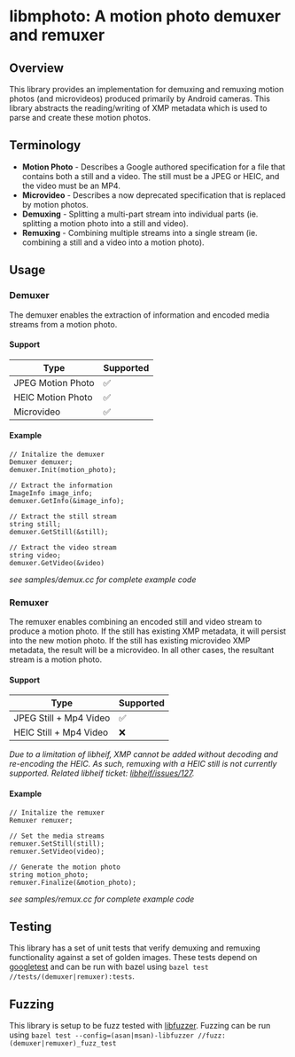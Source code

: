 # libmphoto: A motion photo demuxer and remuxer
## Overview

This library provides an implementation for demuxing and remuxing motion photos (and microvideos) produced primarily by Android cameras. This library abstracts the reading/writing of XMP metadata which is used to parse and create these motion photos. 

## Terminology

- **Motion Photo** - Describes a Google authored specification for a file that contains both a still and a video. The still must be a JPEG or HEIC, and the video must be an MP4.
- **Microvideo**  - Describes a now deprecated specification that is replaced by motion photos.
- **Demuxing** - Splitting a multi-part stream into individual parts (ie. splitting a motion photo into a still and video).
- **Remuxing** - Combining multiple streams into a single stream (ie. combining a still and a video into a motion photo).

## Usage

### Demuxer

The demuxer enables the extraction of information and encoded media streams from a motion photo.

#### Support
| Type               | Supported |
|--------------------|-----------|
| JPEG Motion Photo | ✅         |
| HEIC Motion Photo | ✅         |
| Microvideo        | ✅         |

#### Example
```
// Initalize the demuxer
Demuxer demuxer;
demuxer.Init(motion_photo);

// Extract the information
ImageInfo image_info;
demuxer.GetInfo(&image_info);

// Extract the still stream
string still;
demuxer.GetStill(&still);

// Extract the video stream
string video;
demuxer.GetVideo(&video)
```
*see samples/demux.cc for complete example code*

### Remuxer

The remuxer enables combining an encoded still and video stream to produce a motion photo. If the still has existing XMP metadata, it will persist into the new motion photo. If the still has existing microvideo XMP metadata, the result will be a microvideo. In all other cases, the resultant stream is a motion photo.

#### Support
| Type                   | Supported |
|------------------------|-----------|
| JPEG Still + Mp4 Video | ✅        |
| HEIC Still + Mp4 Video | ❌        |

*Due to a limitation of libheif, XMP cannot be added without decoding and re-encoding the HEIC. As such, remuxing with a HEIC still is not currently supported. Related libheif ticket: [libheif/issues/127](https://github.com/strukturag/libheif/issues/127).*


#### Example
```
// Initalize the remuxer
Remuxer remuxer;

// Set the media streams
remuxer.SetStill(still);
remuxer.SetVideo(video);

// Generate the motion photo
string motion_photo;
remuxer.Finalize(&motion_photo);
```
*see samples/remux.cc for complete example code*

## Testing
This library has a set of unit tests that verify demuxing and remuxing functionality against a set of golden images. These tests depend on [googletest](http://github.com/google/googletest) and can be run with bazel using `bazel test //tests/(demuxer|remuxer):tests`.

## Fuzzing
This library is setup to be fuzz tested with [libfuzzer](https://llvm.org/docs/LibFuzzer.html). Fuzzing can be run using `bazel test --config=(asan|msan)-libfuzzer //fuzz:(demuxer|remuxer)_fuzz_test`
